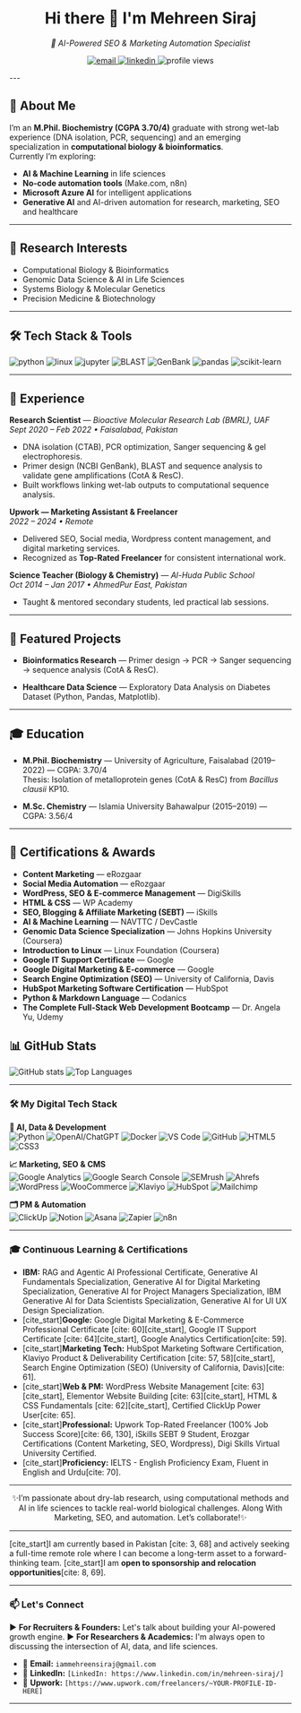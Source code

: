 <!--- Profile README for Mehreen Siraj (copy this whole file into README.md in repo named "MehreenSiraj") -->

<h1 align="center">Hi there 👋 I'm <b>Mehreen Siraj</b></h1>
<p align="center">
  <em>🤖 AI-Powered SEO & Marketing Automation Specialist</em>
</p>

<p align="center">
  <a href="mailto:iammehreensiraj@gmail.com">
    <img alt="email" src="https://img.shields.io/badge/✉-iammehreensiraj@gmail.com-c14438?style=for-the-badge&logo=gmail&logoColor=white"/>
  </a>
  <a href="https://www.linkedin.com/in/mehreen-siraj/">
    <img alt="linkedin" src="https://img.shields.io/badge/LinkedIn-0A66C2?style=for-the-badge&logo=linkedin&logoColor=white"/>
  </a>
  <img alt="profile views" src="https://komarev.com/ghpvc/?username=MehreenSiraj&color=0e75b6"/>
</p>
---

## 🔬 About Me
I’m an **M.Phil. Biochemistry (CGPA 3.70/4)** graduate with strong wet-lab experience (DNA isolation, PCR, sequencing) and an emerging specialization in **computational biology & bioinformatics**.  
Currently I’m exploring:  
- **AI & Machine Learning** in life sciences  
- **No-code automation tools** (Make.com, n8n)  
- **Microsoft Azure AI** for intelligent applications  
- **Generative AI** and AI-driven automation for research, marketing, SEO and healthcare  

---

## 🎯 Research Interests
- Computational Biology & Bioinformatics  
- Genomic Data Science & AI in Life Sciences  
- Systems Biology & Molecular Genetics  
- Precision Medicine & Biotechnology

---

## 🛠️ Tech Stack & Tools
<p>
  <img alt="python" src="https://img.shields.io/badge/Python-3776AB?style=for-the-badge&logo=python&logoColor=white"/>
  <img alt="linux" src="https://img.shields.io/badge/Linux-FCC624?style=for-the-badge&logo=linux&logoColor=black"/>
  <img alt="jupyter" src="https://img.shields.io/badge/Jupyter-F37626?style=for-the-badge&logo=jupyter&logoColor=white"/>
  <img alt="BLAST" src="https://img.shields.io/badge/BLAST-NCBI-4C1?style=for-the-badge"/>
  <img alt="GenBank" src="https://img.shields.io/badge/GenBank-dc3545?style=for-the-badge"/>
  <img alt="pandas" src="https://img.shields.io/badge/Pandas-150458?style=for-the-badge&logo=pandas&logoColor=white"/>
  <img alt="scikit-learn" src="https://img.shields.io/badge/Scikit--Learn-F7931E?style=for-the-badge&logo=scikitlearn&logoColor=white"/>
</p>

---

## 🧪 Experience

**Research Scientist** — *Bioactive Molecular Research Lab (BMRL), UAF*  
*Sept 2020 – Feb 2022 • Faisalabad, Pakistan*  
- DNA isolation (CTAB), PCR optimization, Sanger sequencing & gel electrophoresis.  
- Primer design (NCBI GenBank), BLAST and sequence analysis to validate gene amplifications (CotA & ResC).  
- Built workflows linking wet-lab outputs to computational sequence analysis.

**Upwork — Marketing Assistant & Freelancer**  
*2022 – 2024 • Remote*  
- Delivered SEO, Social media, Wordpress content management, and digital marketing services.  
- Recognized as **Top-Rated Freelancer** for consistent international work.

**Science Teacher (Biology & Chemistry)** — *Al-Huda Public School*  
*Oct 2014 – Jan 2017 • AhmedPur East, Pakistan*  
- Taught & mentored secondary students, led practical lab sessions.

---

## 📂 Featured Projects
- **Bioinformatics Research** — Primer design → PCR → Sanger sequencing → sequence analysis (CotA & ResC).  

- **Healthcare Data Science** — Exploratory Data Analysis on Diabetes Dataset (Python, Pandas, Matplotlib).  

---

## 🎓 Education
- **M.Phil. Biochemistry** — University of Agriculture, Faisalabad (2019–2022) — CGPA: 3.70/4  
  Thesis: Isolation of metalloprotein genes (CotA & ResC) from *Bacillus clausii* KP10.

- **M.Sc. Chemistry** — Islamia University Bahawalpur (2015–2019) — CGPA: 3.56/4

---

## 🏅 Certifications & Awards

- **Content Marketing** — eRozgaar  
- **Social Media Automation** — eRozgaar  
- **WordPress, SEO & E-commerce Management** — DigiSkills  
- **HTML & CSS** — WP Academy  
- **SEO, Blogging & Affiliate Marketing (SEBT)** — iSkills  
- **AI & Machine Learning** — NAVTTC / DevCastle  
- **Genomic Data Science Specialization** — Johns Hopkins University (Coursera)  
- **Introduction to Linux** — Linux Foundation (Coursera)  
- **Google IT Support Certificate** — Google  
- **Google Digital Marketing & E-commerce** — Google  
- **Search Engine Optimization (SEO)** — University of California, Davis  
- **HubSpot Marketing Software Certification** — HubSpot  
- **Python & Markdown Language** — Codanics  
- **The Complete Full-Stack Web Development Bootcamp** — Dr. Angela Yu, Udemy  

## 📊 GitHub Stats
<p align="left">
  <img alt="GitHub stats" src="https://github-readme-stats.vercel.app/api?username=MehreenSiraj&show_icons=true&theme=synthwave" />
  <img alt="Top Languages" src="https://github-readme-stats.vercel.app/api/top-langs/?username=MehreenSiraj&layout=compact&theme=synthwave" />
</p>

---

### 🛠️ My Digital Tech Stack

**🤖 AI, Data & Development**
<br>
<img src="https://img.shields.io/badge/Python-3776AB?style=for-the-badge&logo=python&logoColor=white" alt="Python">
<img src="https://img.shields.io/badge/OpenAI-412991?style=for-the-badge&logo=openai&logoColor=white" alt="OpenAI/ChatGPT">
<img src="https://img.shields.io/badge/Docker-2496ED?style=for-the-badge&logo=docker&logoColor=white" alt="Docker">
<img src="https://img.shields.io/badge/Visual_Studio_Code-007ACC?style=for-the-badge&logo=visualstudiocode&logoColor=white" alt="VS Code">
<img src="https://img.shields.io/badge/GitHub-181717?style=for-the-badge&logo=github&logoColor=white" alt="GitHub">
<img src="https://img.shields.io/badge/HTML5-E34F26?style=for-the-badge&logo=html5&logoColor=white" alt="HTML5">
<img src="https://img.shields.io/badge/CSS3-1572B6?style=for-the-badge&logo=css3&logoColor=white" alt="CSS3">

**📈 Marketing, SEO & CMS**
<br>
<img src="https://img.shields.io/badge/Google_Analytics-E37400?style=for-the-badge&logo=googleanalytics&logoColor=white" alt="Google Analytics">
<img src="https://img.shields.io/badge/Google_Search_Console-458CF5?style=for-the-badge&logo=googlesearchconsole&logoColor=white" alt="Google Search Console">
<img src="https://img.shields.io/badge/SEMrush-FF6600?style=for-the-badge&logo=semrush&logoColor=white" alt="SEMrush">
<img src="https://img.shields.io/badge/Ahrefs-000000?style=for-the-badge&logo=ahrefs&logoColor=white" alt="Ahrefs">
<img src="https://img.shields.io/badge/WordPress-21759B?style=for-the-badge&logo=wordpress&logoColor=white" alt="WordPress">
<img src="https://img.shields.io/badge/WooCommerce-96588A?style=for-the-badge&logo=woocommerce&logoColor=white" alt="WooCommerce">
<img src="https://img.shields.io/badge/Klaviyo-262729?style=for-the-badge&logo=klaviyo&logoColor=white" alt="Klaviyo">
<img src="https://img.shields.io/badge/HubSpot-FF7A59?style=for-the-badge&logo=hubspot&logoColor=white" alt="HubSpot">
<img src="https://img.shields.io/badge/Mailchimp-FFE01B?style=for-the-badge&logo=mailchimp&logoColor=black" alt="Mailchimp">

**🗂️ PM & Automation**
<br>
<img src="https://img.shields.io/badge/ClickUp-7B68EE?style=for-the-badge&logo=clickup&logoColor=white" alt="ClickUp">
<img src="https://img.shields.io/badge/Notion-000000?style=for-the-badge&logo=notion&logoColor=white" alt="Notion">
<img src="https://img.shields.io/badge/Asana-000000?style=for-the-badge&logo=asana&logoColor=white" alt="Asana">
<img src="https://img.shields.io/badge/Zapier-FF4A00?style=for-the-badge&logo=zapier&logoColor=white" alt="Zapier">
<img src="https://img.shields.io/badge/n8n-1A1A1A?style=for-the-badge&logo=n8n&logoColor=white" alt="n8n">

---

### 🎓 Continuous Learning & Certifications

* **IBM:** RAG and Agentic AI Professional Certificate, Generative AI Fundamentals Specialization, Generative AI for Digital Marketing Specialization, Generative AI for Project Managers Specialization, IBM Generative AI for Data Scientists Specialization, Generative AI for UI UX Design Specialization.
* [cite_start]**Google:** Google Digital Marketing & E-Commerce Professional Certificate [cite: 60][cite_start], Google IT Support Certificate [cite: 64][cite_start], Google Analytics Certification[cite: 59].
* [cite_start]**Marketing Tech:** HubSpot Marketing Software Certification, Klaviyo Product & Deliverability Certification [cite: 57, 58][cite_start], Search Engine Optimization (SEO) (University of California, Davis)[cite: 61].
* [cite_start]**Web & PM:** WordPress Website Management [cite: 63][cite_start], Elementor Website Building [cite: 63][cite_start], HTML & CSS Fundamentals [cite: 62][cite_start], Certified ClickUp Power User[cite: 65].
* [cite_start]**Professional:** Upwork Top-Rated Freelancer (100% Job Success Score)[cite: 66, 130], iSkills SEBT 9 Student, Erozgar Certifications (Content Marketing, SEO, Wordpress), Digi Skills Virtual University Certified.
* [cite_start]**Proficiency:** IELTS - English Proficiency Exam, Fluent in English and Urdu[cite: 70].

---
<p align="center">✨I’m passionate about dry-lab research, using computational methods and AI in life sciences to tackle real-world biological challenges. Along With Marketing, SEO, and automation. Let’s collaborate!✨</p>

-----

[cite_start]I am currently based in Pakistan [cite: 3, 68] and actively seeking a full-time remote role where I can become a long-term asset to a forward-thinking team. [cite_start]I am **open to sponsorship and relocation opportunities**[cite: 8, 69].

---

### 📫 Let's Connect

► **For Recruiters & Founders:** Let's talk about building your AI-powered growth engine.
► **For Researchers & Academics:** I'm always open to discussing the intersection of AI, data, and life sciences.

* 📧 **Email:** `iammehreensiraj@gmail.com`
* 🔗 **LinkedIn:** `[LinkedIn: https://www.linkedin.com/in/mehreen-siraj/]`
* 💼 **Upwork:** `[https://www.upwork.com/freelancers/~YOUR-PROFILE-ID-HERE]`

---

```

